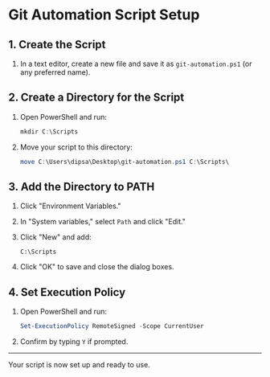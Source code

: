 # Git Automation Script Setup

## 1. Create the Script

1. In a text editor, create a new file and save it as `git-automation.ps1` (or any preferred name).

## 2. Create a Directory for the Script

1. Open PowerShell and run:

    ```powershell
    mkdir C:\Scripts
    ```

2. Move your script to this directory:

    ```powershell
    move C:\Users\dipsa\Desktop\git-automation.ps1 C:\Scripts\
    ```

## 3. Add the Directory to PATH

1. Click "Environment Variables."

2. In "System variables," select `Path` and click "Edit."

3. Click "New" and add:

    ```plaintext
    C:\Scripts
    ```

4. Click "OK" to save and close the dialog boxes.

## 4. Set Execution Policy

1. Open PowerShell and run:

    ```powershell
    Set-ExecutionPolicy RemoteSigned -Scope CurrentUser
    ```

2. Confirm by typing `Y` if prompted.

---

Your script is now set up and ready to use.

